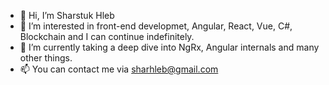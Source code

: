 - 👋 Hi, I’m Sharstuk Hleb
- 👀 I’m interested in front-end developmet, Angular, React, Vue, C#, Blockchain and I can continue indefinitely.
- 🌱 I’m currently taking a deep dive into NgRx, Angular internals and many other things.
- 📫 You can contact me via sharhleb@gmail.com 


